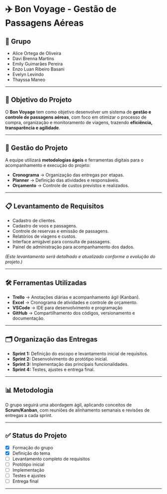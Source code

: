 # ✈️ Bon Voyage - Gestão de Passagens Aéreas  

## 👥 Grupo
- Alice Ortega de Oliveira  
- Davi Brenna Martins  
- Emily Guimarães Pereira  
- Enzo Luan Ribeiro Basani  
- Evelyn Levindo  
- Thayssa Maneo  

---

## 🎯 Objetivo do Projeto
O **Bon Voyage** tem como objetivo desenvolver um sistema de **gestão e controle de passagens aéreas**, com foco em otimizar o processo de compra, organização e monitoramento de viagens, trazendo **eficiência, transparência e agilidade**.  

---

## 📌 Gestão do Projeto
A equipe utilizará **metodologias ágeis** e ferramentas digitais para o acompanhamento e execução do projeto:  

- **Cronograma** → Organização das entregas por etapas.  
- **Planner** → Definição das atividades e responsáveis.  
- **Orçamento** → Controle de custos previstos e realizados.  

---

## 📋 Levantamento de Requisitos
- Cadastro de clientes.  
- Cadastro de voos e passagens.  
- Controle de reservas e emissão de passagens.  
- Relatórios de viagens e custos.  
- Interface amigável para consulta de passagens.  
- Painel de administração para acompanhamento dos dados.  

*(Este levantamento será detalhado e atualizado conforme a evolução do projeto.)*  

---

## 🛠️ Ferramentas Utilizadas
- **Trello** → Anotações diárias e acompanhamento ágil (Kanban).  
- **Excel** → Cronograma de atividades e controle de orçamento.
- **VSCode** → IDE para desenvolvimento e programação
- **GitHub** → Compartilhamento dos códigos, versionamento e documentação.  

---

## 🗂️ Organização das Entregas
- **Sprint 1:** Definição do escopo e levantamento inicial de requisitos.  
- **Sprint 2:** Desenvolvimento do protótipo inicial.  
- **Sprint 3:** Implementação das principais funcionalidades.  
- **Sprint 4:** Testes, ajustes e entrega final.  

---

## 📊 Metodologia
O grupo seguirá uma abordagem ágil, aplicando conceitos de **Scrum/Kanban**, com reuniões de alinhamento semanais e revisões de entregas a cada sprint.  

---

## ✅ Status do Projeto
- [x] Formação do grupo  
- [x] Definição do tema  
- [ ] Levantamento completo de requisitos  
- [ ] Protótipo inicial  
- [ ] Implementação  
- [ ] Testes e ajustes  
- [ ] Entrega final  

---
